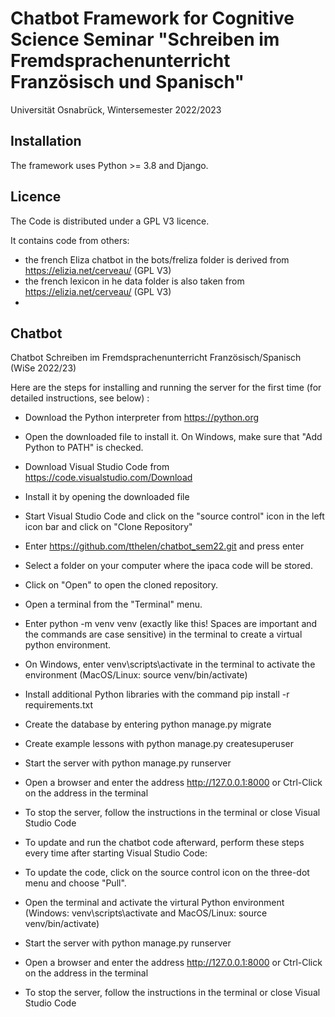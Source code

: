 
# Chatbot Framework for Cognitive Science Seminar "Schreiben im Fremdsprachenunterricht Französisch und Spanisch"

Universität Osnabrück, Wintersemester 2022/2023

## Installation

The framework uses Python >= 3.8 and Django.


## Licence

The Code is distributed under a GPL V3 licence.

It contains code from others:
- the french Eliza chatbot in the bots/freliza folder is derived from https://elizia.net/cerveau/ (GPL V3)
- the french lexicon in he data folder is also taken from https://elizia.net/cerveau/ (GPL V3)
- 


## Chatbot
Chatbot Schreiben im Fremdsprachenunterricht Französisch/Spanisch (WiSe 2022/23)

Here are the steps for installing and running the server for the first time (for detailed instructions, see below) :
- Download the Python interpreter from https://python.org
- Open the downloaded file to install it. On Windows, make sure that "Add Python to PATH" is checked.
- Download Visual Studio Code from https://code.visualstudio.com/Download
- Install it by opening the downloaded file
- Start Visual Studio Code and click on the "source control" icon in the left icon bar and click on "Clone Repository"
- Enter https://github.com/tthelen/chatbot_sem22.git and press enter
- Select a folder on your computer where the ipaca code will be stored.
- Click on "Open" to open the cloned repository.
- Open a terminal from the "Terminal" menu.
- Enter python -m venv venv (exactly like this! Spaces are important and the commands are case sensitive) in the terminal to create a virtual python environment.
- On Windows, enter venv\scripts\activate in the terminal to activate the environment (MacOS/Linux: source venv/bin/activate)
- Install additional Python libraries with the command pip install -r requirements.txt
- Create the database by entering python manage.py migrate
- Create example lessons with python manage.py createsuperuser
- Start the server with python manage.py runserver
- Open a browser and enter the address http://127.0.0.1:8000 or Ctrl-Click on the address in the terminal
- To stop the server, follow the instructions in the terminal or close Visual Studio Code

- To update and run the chatbot code afterward, perform these steps every time after starting Visual Studio Code:
- To update the code, click on the source control icon on the three-dot menu and choose "Pull".
- Open the terminal and activate the virtural Python environment (Windows: venv\scripts\activate and MacOS/Linux: source venv/bin/activate)
- Start the server with python manage.py runserver
- Open a browser and enter the address http://127.0.0.1:8000 or Ctrl-Click on the address in the terminal
- To stop the server, follow the instructions in the terminal or close Visual Studio Code